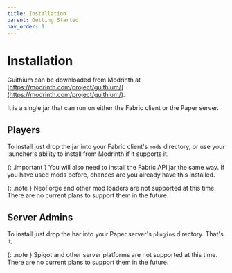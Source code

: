 ```yaml
---
title: Installation
parent: Getting Started
nav_order: 1
---
```


# Installation

Guithium can be downloaded from Modrinth at [https://modrinth.com/project/guithium/](https://modrinth.com/project/guithium/).

It is a single jar that can run on either the Fabric client or the Paper server.

## Players

To install just drop the jar into your Fabric client's `mods` directory, or use your launcher's ability to install from Modrinth if it supports it.

{: .important }
You will also need to install the Fabric API jar the same way. If you have used mods before, chances are you already have this installed.

{: .note }
NeoForge and other mod loaders are not supported at this time. There are no current plans to support them in the future.

## Server Admins

To install just drop the har into your Paper server's `plugins` directory. That's it.

{: .note }
Spigot and other server platforms are not supported at this time. There are no current plans to support them in the future.
